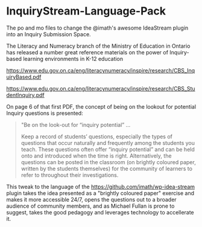 # InquiryStream-Language-Pack
The po and mo files to change the @imath's awesome IdeaStream plugin into an Inquiry Submission Space.

The Literacy and Numeracy branch of the Ministry of Education in Ontario has released a number great reference materials on the power of Inquiry-based learning environments in K-12 education 

https://www.edu.gov.on.ca/eng/literacynumeracy/inspire/research/CBS_InquiryBased.pdf

https://www.edu.gov.on.ca/eng/literacynumeracy/inspire/research/CBS_StudentInquiry.pdf

On page 6 of that first PDF, the concept of being on the lookout for potential Inquiry questions is presented: 

>"Be on the look-out for “inquiry potential” ... 
>
>Keep a record of students’ questions, especially the types of questions that occur naturally and frequently among the students you teach. These questions often offer “inquiry potential” and can be held onto and introduced when the time is right. Alternatively, the questions can be posted in the classroom (on brightly coloured paper, written by the students themselves) for the community of learners to refer to throughout their investigations.

This tweak to the language of the https://github.com/imath/wp-idea-stream plugin takes the idea presented as a "brightly coloured paper" exercise and makes it more accessible 24/7, opens the questions out to a broader audience of community members, and as Michael Fullan is prone to suggest, takes the good pedagogy and leverages technology to accellerate it. 



